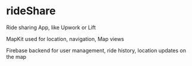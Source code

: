 # rideShare

Ride sharing App, like Upwork or Lift

MapKit used for location, navigation, Map views

Firebase backend for user management, ride history, location updates on the map

